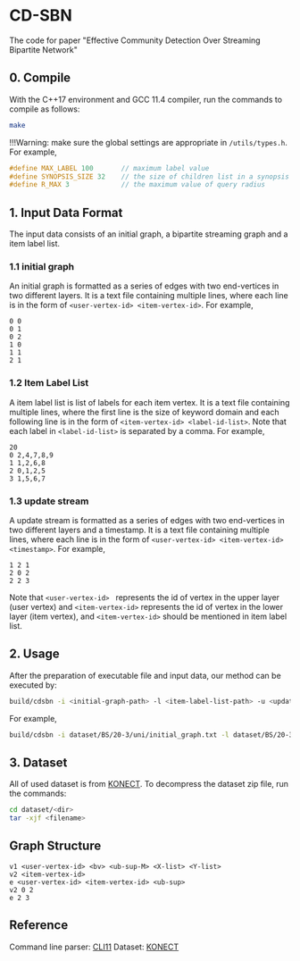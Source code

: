 # CD-SBN
The code for paper "Effective Community Detection Over Streaming Bipartite Network"

## 0. Compile

With the C++17 environment and GCC 11.4 compiler, run the commands to compile as follows:

```bash
make
```
!!!Warning: make sure the global settings are appropriate in `/utils/types.h`. For example,

```cpp
#define MAX_LABEL 100       // maximum label value
#define SYNOPSIS_SIZE 32    // the size of children list in a synopsis node
#define R_MAX 3             // the maximum value of query radius
```

## 1. Input Data Format
The input data consists of an initial graph, a bipartite streaming graph and a item label list.

### 1.1 initial graph 
An initial graph is formatted as a series of edges with two end-vertices in two different layers. It is a text file containing multiple lines, where each line is in the form of `<user-vertex-id> <item-vertex-id>`. For example,

```text/plain
0 0
0 1
0 2
1 0
1 1
2 1
```

### 1.2 Item Label List
A item label list is list of labels for each item vertex. It is a text file containing multiple lines, where the first line is the size of keyword domain and  each following line is in the form of `<item-vertex-id> <label-id-list>`. Note that each label in `<label-id-list>` is separated by a comma. For example,

```text/plain
20
0 2,4,7,8,9
1 1,2,6,8
2 0,1,2,5
3 1,5,6,7
```


### 1.3 update stream
A update stream is formatted as a series of edges with two end-vertices in two different layers and a timestamp. It is a text file containing multiple lines, where each line is in the form of `<user-vertex-id> <item-vertex-id> <timestamp>`. For example,

```text/plain
1 2 1
2 0 2
2 2 3
```

Note that `<user-vertex-id> ` represents the id of vertex in the upper layer (user vertex) and `<item-vertex-id>` represents the id of vertex in the lower layer (item vertex), and `<item-vertex-id>` should be mentioned in item label list.


## 2. Usage
After the preparation of executable file and input data, our method can be executed by:

```bash
build/cdsbn -i <initial-graph-path> -l <item-label-list-path> -u <update-stream-path> -t <query-timestamp> -Q <query-keywords-set> -k <query-support-threshold> -r <query-maximum-radius> -s <query-score-threshold>
```

For example,

```bash
build/cdsbn -i dataset/BS/20-3/uni/initial_graph.txt -l dataset/BS/20-3/uni/label_list.txt -u dataset/BS/20-3/uni/update_stream.txt -t 867333955 -Q 18 5 17 8 16 -k 4 -r 2 -s 2
```

## 3. Dataset
All of used dataset is from [KONECT](http://konect.cc/). To decompress the dataset zip file, run the commands:

```bash
cd dataset/<dir>
tar -xjf <filename>
```

## Graph Structure

```text/plain
v1 <user-vertex-id> <bv> <ub-sup-M> <X-list> <Y-list>
v2 <item-vertex-id>
e <user-vertex-id> <item-vertex-id> <ub-sup>
v2 0 2
e 2 3
```



## Reference
Command line parser: [CLI11](https://github.com/CLIUtils/CLI11)
Dataset: [KONECT](http://konect.cc/)

